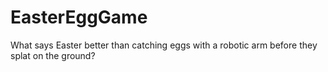EasterEggGame
=============

What says Easter better than catching eggs with a robotic arm before they splat on the ground?

